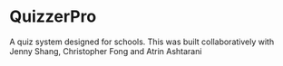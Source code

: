 # QuizzerPro
A quiz system designed for schools.
This was built collaboratively with Jenny Shang, Christopher Fong and Atrin Ashtarani
